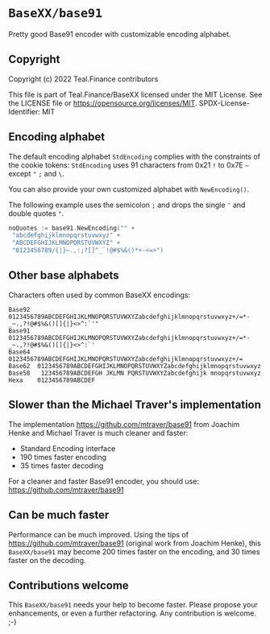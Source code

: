 # `BaseXX/base91`

Pretty good Base91 encoder with customizable encoding alphabet.

## Copyright

Copyright (c) 2022 Teal.Finance contributors

This file is part of Teal.Finance/BaseXX licensed under the MIT License.
See the LICENSE file or <https://opensource.org/licenses/MIT>.
SPDX-License-Identifier: MIT

## Encoding alphabet

The default encoding alphabet `StdEncoding`
complies with the constraints of the cookie tokens:
`StdEncoding` uses 91 characters
from 0x21 `!` to 0x7E `~` except `"` `;` and `\`.

You can also provide your own customized alphabet
with `NewEncoding()`.

The following example uses the semicolon `;`
and drops the single `'` and double quotes `"`.

```go
noQuotes := base91.NewEncoding("" +
 "abcdefghijklmnopqrstuvwxyz" +
 "ABCDEFGHIJKLMNOPQRSTUVWXYZ" +
 "0123456789/{|}~.,:;?[]^_`!@#$%&()*+-<=>")
```

## Other base alphabets

Characters often used by common BaseXX encodings:

    Base92  0123456789ABCDEFGHIJKLMNOPQRSTUVWXYZabcdefghijklmnopqrstuvwxyz+/=*-_~.,?!@#$%&()[]{|}<>^:`'"
    Base91  0123456789ABCDEFGHIJKLMNOPQRSTUVWXYZabcdefghijklmnopqrstuvwxyz+/=*-_~.,?!@#$%&()[]{|}<>^:`'
    Base64  0123456789ABCDEFGHIJKLMNOPQRSTUVWXYZabcdefghijklmnopqrstuvwxyz+/=
    Base62  0123456789ABCDEFGHIJKLMNOPQRSTUVWXYZabcdefghijklmnopqrstuvwxyz
    Base58   123456789ABCDEFGH JKLMN PQRSTUVWXYZabcdefghijk mnopqrstuvwxyz
    Hexa    0123456789ABCDEF

## Slower than the Michael Traver's implementation

The implementation <https://github.com/mtraver/base91>
from Joachim Henke and Michael Traver
is much cleaner and faster:

* Standard Encoding interface
* 190 times faster encoding
* 35 times faster decoding

For a cleaner and faster Base91 encoder,
you should use: <https://github.com/mtraver/base91>

## Can be much faster

Performance can be much improved.
Using the tips of <https://github.com/mtraver/base91>
(original work from Joachim Henke),
this `BaseXX/base91` may become 200 times faster on the encoding,
and 30 times faster on the decoding.

## Contributions welcome

This `BaseXX/base91` needs your help to become faster.
Please propose your enhancements,
or even a further refactoring.
Any contribution is welcome. ;-)
